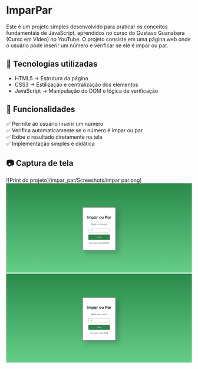 # ImparPar

Este é um projeto simples desenvolvido para praticar os conceitos fundamentais de JavaScript, aprendidos no curso do Gustavo Guanabara (Curso em Vídeo) no YouTube. O projeto consiste em uma página web onde o usuário pode inserir um número e verificar se ele é ímpar ou par.

## 🚀 Tecnologias utilizadas
- HTML5 → Estrutura da página  
- CSS3 → Estilização e centralização dos elementos  
- JavaScript → Manipulação do DOM e lógica de verificação  

## 🎯 Funcionalidades
✅ Permite ao usuário inserir um número  
✅ Verifica automaticamente se o número é ímpar ou par  
✅ Exibe o resultado diretamente na tela  
✅ Implementação simples e didática  

## 📷 Captura de tela
 ![Print do projeto](impar_par/Screeshots/impar par.png)
 ![Print do projeto](impar_par/Screeshots/impar.png)
 ![Print do projeto](impar_par/Screeshots/par.png)

